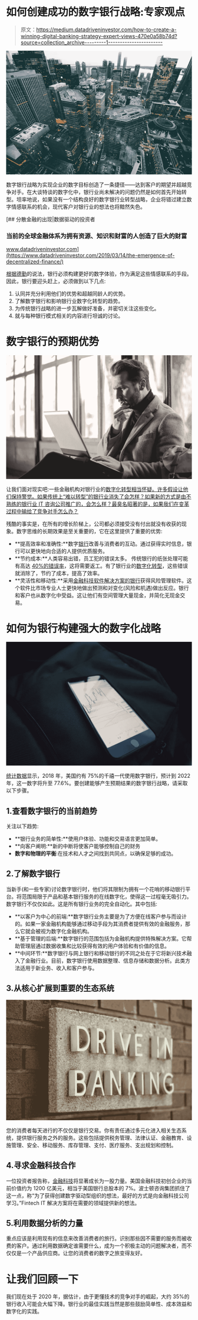 # 如何创建成功的数字银行战略:专家观点

> 原文：<https://medium.datadriveninvestor.com/how-to-create-a-winning-digital-banking-strategy-expert-views-470e0a58b74d?source=collection_archive---------1----------------------->

![](img/deca660bbae4af84b0d0e36ae28770be.png)

数字银行战略为实现企业的数字目标创造了一条捷径——达到客户的期望并超越竞争对手。在大谈特谈的数字化中，银行业尚未解决的问题仍然是如何首先开始转型。坦率地说，如果没有一个结构良好的数字银行业转型战略，企业将错过建立数字情感联系的机会，现代客户对银行业的想法也将黯然失色。

[](https://www.datadriveninvestor.com/2019/03/14/the-emergence-of-decentralized-finance/) [## 分散金融的出现|数据驱动的投资者

### 当前的全球金融体系为拥有资源、知识和财富的人创造了巨大的财富

www.datadriveninvestor.com](https://www.datadriveninvestor.com/2019/03/14/the-emergence-of-decentralized-finance/) 

[根据德勤](https://www2.deloitte.com/content/dam/Deloitte/us/Documents/financial-services/us-accelerating-digital-transformation-in-banking.pdf)的说法，银行必须构建更好的数字体验，作为满足这些情感联系的手段。因此，银行要迎头赶上，必须做到以下几点:

1.  认同并充分利用他们的优势和超越同龄人的优势。
2.  了解数字银行和影响银行业数字化转型的趋势。
3.  为传统银行战略的进一步瓦解做好准备，并密切关注这些变化。
4.  就与每种银行模式相关的内容进行坦诚的讨论。

# 数字银行的预期优势

![](img/daf3623983d945c002146f9185437868.png)

让我们面对现实吧:一些金融机构对银行业的[数字化转型相当怀疑。许多假设让他们保持警觉。如果传统上“难以转型”的银行业消失了会怎样？如果新的方式是由不熟练的银行业 IT 咨询公司推广的，会怎么样？最臭名昭著的是，如果我们在变革过程中输给了竞争对手怎么办？](https://www.fpt-software.com/industries/banking-finance-bfsi/)

残酷的事实是，在所有的增长阶梯上，公司都必须接受没有付出就没有收获的现象。数字思维的长期效果是至关重要的，它在这里提供了重要的优势:

*   **提高效率和准确性:**数字[银行](https://readwrite.com/2019/04/29/the-bright-future-of-online-banking/)改善与消费者的互动。通过获得实时信息，银行可以更快地向合适的人提供优质服务。
*   **节约成本:**人类容易出错，员工犯的错误太多。 [](https://en.m.wikipedia.org/wiki/Digital_banking) 传统银行的纸张处理可能有高达 [40%的错误率](https://www.mckinsey.com/business-functions/mckinsey-digital/our-insights/automating-the-banks-back-office)，这将需要返工。有了银行业的[数字化转型](https://readwrite.com/2019/02/07/4-ways-to-prepare-for-the-next-wave-of-digital-transformation/)，这些错误就消除了，节约了成本，提高了效率。
*   **灵活性和移动性:**采用[金融科技软件解决方案的银行](https://www.fpt-software.com/industries/banking-finance-bfsi/)获得风险管理软件。这个软件比市场专业人士更快地做出预测和对变化(风险和机遇)做出反应。银行和客户也从数字化中受益。这让他们有空间管理大量现金，并简化无现金交易。

# 如何为银行构建强大的数字化战略

![](img/8aa89e71d6c073eef3ee5bce67f1d474.png)

[统计数据](https://www.statista.com/statistics/946104/digital-banking-users-by-generation-usa/)显示，2018 年，美国约有 75%的千禧一代使用数字银行，预计到 2022 年，这一数字将升至 77.6%。要创建能够产生预期结果的数字银行战略，请采取以下步骤。

## 1.查看数字银行的当前趋势

关注以下趋势:

*   **银行业务的简单性:**使用户体验、功能和交易语言更加简单。
*   **向客户阐明:**新的中断将使客户能够控制自己的财务
*   **数字和物理的平衡**:在技术和人才之间找到共同点，以确保足够的成功。

## 2.了解数字银行

当新手(和一些专家)讨论数字银行时，他们将其限制为拥有一个花哨的移动银行平台。将范围局限于产品和基本银行服务的在线数字化，使得这一过程毫无吸引力。数字银行不仅仅如此。这是所有银行业务的完全自动化。其中包括:

*   **以客户为中心的前端:**数字银行业务主要是为了方便在线客户参与而设计的。如果一家金融机构能够通过移动手段为其消费者提供有效的金融服务，那么它就会被视为数字化金融机构。
*   **基于管理的后端:**数字银行的范围包括为金融机构提供特殊解决方案。它帮助管理层通过数据收集和比较获得有效的用户体验和有价值的信息。
*   **中间环节:**数字银行与网上银行和移动银行的不同之处在于它将新兴技术融入了金融行业。目前，数字银行使用数据整理、信息存储和数据分析。此类方法适用于新业务、收入和客户参与。

## 3.从核心扩展到重要的生态系统

![](img/b61c9f68d14ccb32a688da4180803ea1.png)

您的消费者每天进行的不仅仅是银行交易。你有责任通过多元化进入相关生态系统，提供银行服务之外的服务。这些包括提供税务管理、法律认证、金融教育、设施管理、安全、移动服务、库存管理、支付、医疗服务、支出规划和控制。

## 4.寻求金融科技合作

一位投资者报告称，[金融科技](https://readwrite.com/2019/05/09/banking-is-the-next-personal-assistant/)将显著成长为一股力量。美国金融科技初创企业的当前价值约为 1200 亿美元，相当于美国银行总股本的 7%。波士顿咨询集团抓住了这一点，称“为了获得创建数字驱动型组织的想法，最好的方式是向金融科技公司学习。”Fintech IT 解决方案将在需要的领域提供新的想法。

## 5.利用数据分析的力量

重点应该是利用现有的信息来改善消费者的旅行。识别那些因不需要的服务而被收费的客户。通过利用数据确定谁需要什么，成为一个积极主动的问题解决者，而不仅仅是一个产品供应商。让您的消费者的数字之旅变得友好。

# 让我们回顾一下

我们现在处于 2020 年，据估计，由于更懂技术的竞争对手的崛起，大约 35%的银行收入可能会大幅下降。银行业的最佳实践当然是那些鼓励简单性、成本效益和数字化的实践。
